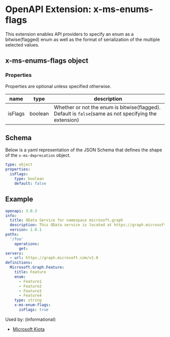 # OpenAPI Extension: x-ms-enums-flags

This extension enables API providers to specify an enum as a bitwise(flagged) enum as well as the format of serialization of the multiple selected values.

## x-ms-enums-flags object

### Properties

Properties are optional unless specified otherwise.

| name | type | description |
|---|---|---|
| isFlags | boolean | Whether or not the enum is bitwise(flagged). Default is `false`(same as not specifying the extension) |

## Schema

Below is a yaml representation of the JSON Schema that defines the shape of the `x-ms-deprecation` object.

```yaml
type: object
properties:
  isFlags:
    type: boolean
    default: false
```

## Example

```yaml
openapi: 3.0.3
info:
  title: OData Service for namespace microsoft.graph
  description: This OData service is located at https://graph.microsoft.com/v1.0
  version: 1.0.1
paths:
  '/foo'
    operations:
      get:
servers:
  - url: https://graph.microsoft.com/v1.0
definitions:
  Microsoft.Graph.Feature:
    title: Feature
    enum:
      - Feature1
      - Feature2
      - Feature3
      - Feature4
    type: string
    x-ms-enum-flags:
      isFlags: true
```

Used by: (informational)

* [Microsoft Kiota](https://aka.ms/kiota)
